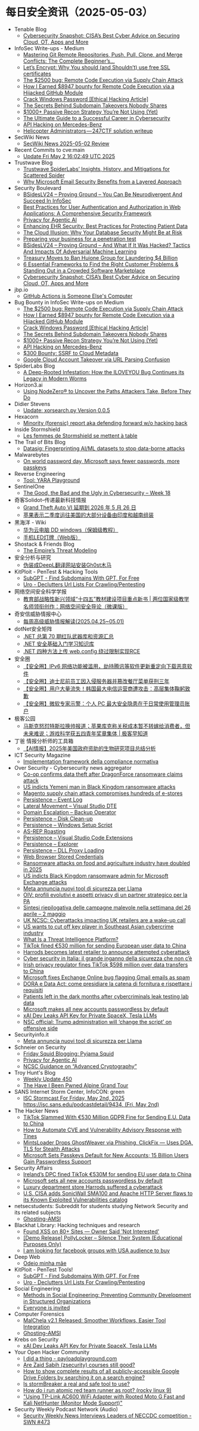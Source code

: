# 每日安全资讯（2025-05-03）

- Tenable Blog
  - [Cybersecurity Snapshot: CISA’s Best Cyber Advice on Securing Cloud, OT, Apps and More](https://www.tenable.com/blog/cybersecurity-snapshot-cisa-advice-cloud-security-ot-security-appdev-security-sbom-secure-design-05-02-2025)
- InfoSec Write-ups - Medium
  - [Mastering Git Remote Repositories, Push, Pull, Clone, and Merge Conflicts: The Complete Beginner’s…](https://infosecwriteups.com/mastering-git-remote-repositories-push-pull-clone-and-merge-conflicts-the-complete-beginners-cb8d5ca07ef9?source=rss----7b722bfd1b8d---4)
  - [Let’s Encrypt: Why You should (and Shouldn’t) use free SSL certificates](https://infosecwriteups.com/lets-encrypt-why-you-should-and-shouldn-t-use-free-ssl-certificates-711b3365127f?source=rss----7b722bfd1b8d---4)
  - [The $2500 bug: Remote Code Execution via Supply Chain Attack](https://infosecwriteups.com/the-2500-bug-remote-code-execution-via-supply-chain-attack-3beb07ac1a4c?source=rss----7b722bfd1b8d---4)
  - [How I Earned $8947 bounty for Remote Code Execution via a Hijacked GitHub Module](https://infosecwriteups.com/how-i-earned-8947-bounty-for-remote-code-execution-via-a-hijacked-github-module-91c4a4b63255?source=rss----7b722bfd1b8d---4)
  - [Crack Windows Password [Ethical Hacking Article]](https://infosecwriteups.com/crack-windows-password-ethical-hacking-article-cb3f0593fe58?source=rss----7b722bfd1b8d---4)
  - [The Secrets Behind Subdomain Takeovers Nobody Shares](https://infosecwriteups.com/the-secrets-behind-subdomain-takeovers-nobody-shares-ba6b5d7bf258?source=rss----7b722bfd1b8d---4)
  - [$1000+ Passive Recon Strategy You’re Not Using (Yet)](https://infosecwriteups.com/1000-passive-recon-strategy-youre-not-using-yet-164f5b1e6231?source=rss----7b722bfd1b8d---4)
  - [The Ultimate Guide to a Successful Career in Cybersecurity](https://infosecwriteups.com/the-ultimate-guide-to-a-successful-career-in-cybersecurity-ff2887d9c552?source=rss----7b722bfd1b8d---4)
  - [API Hacking on Mercedes-Benz](https://infosecwriteups.com/mercedes-benz-hacking-f36605954d5f?source=rss----7b722bfd1b8d---4)
  - [Helicopter Administrators — 247CTF solution writeup](https://infosecwriteups.com/helicopter-administrators-247ctf-solution-writeup-bc2f359b0525?source=rss----7b722bfd1b8d---4)
- SecWiki News
  - [SecWiki News 2025-05-02 Review](http://www.sec-wiki.com/?2025-05-02)
- Recent Commits to cve:main
  - [Update Fri May  2 16:02:49 UTC 2025](https://github.com/trickest/cve/commit/bec3348c6bb6efff7837280c2b7dc59b0108b764)
- Trustwave Blog
  - [Trustwave SpiderLabs’ Insights, History, and Mitigations for Scattered Spider](https://www.trustwave.com/en-us/resources/blogs/trustwave-blog/trustwave-spiderlabs-insights-history-and-mitigations-for-scattered-spider/)
  - [Why Microsoft Email Security Benefits from a Layered Approach](https://www.trustwave.com/en-us/resources/blogs/trustwave-blog/why-microsoft-email-security-benefits-from-a-layered-approach/)
- Security Boulevard
  - [BSidesLV24 – Proving Ground – You Can Be Neurodivergent And Succeed In InfoSec](https://securityboulevard.com/2025/05/bsideslv24-proving-ground-you-can-be-neurodivergent-and-succeed-in-infosec/?utm_source=rss&utm_medium=rss&utm_campaign=bsideslv24-proving-ground-you-can-be-neurodivergent-and-succeed-in-infosec)
  - [Best Practices for User Authentication and Authorization in Web Applications: A Comprehensive Security Framework](https://securityboulevard.com/2025/05/best-practices-for-user-authentication-and-authorization-in-web-applications-a-comprehensive-security-framework/?utm_source=rss&utm_medium=rss&utm_campaign=best-practices-for-user-authentication-and-authorization-in-web-applications-a-comprehensive-security-framework)
  - [Privacy for Agentic AI](https://securityboulevard.com/2025/05/privacy-for-agentic-ai/?utm_source=rss&utm_medium=rss&utm_campaign=privacy-for-agentic-ai)
  - [Enhancing EHR Security: Best Practices for Protecting Patient Data](https://securityboulevard.com/2025/05/enhancing-ehr-security-best-practices-for-protecting-patient-data/?utm_source=rss&utm_medium=rss&utm_campaign=enhancing-ehr-security-best-practices-for-protecting-patient-data)
  - [The Cloud Illusion: Why Your Database Security Might Be at Risk](https://securityboulevard.com/2025/05/the-cloud-illusion-why-your-database-security-might-be-at-risk/?utm_source=rss&utm_medium=rss&utm_campaign=the-cloud-illusion-why-your-database-security-might-be-at-risk)
  - [Preparing your business for a penetration test](https://securityboulevard.com/2025/05/preparing-your-business-for-a-penetration-test/?utm_source=rss&utm_medium=rss&utm_campaign=preparing-your-business-for-a-penetration-test)
  - [BSidesLV24 – Proving Ground –  And What If It Was Hacked? Tactics And Impacts Of Adversarial Machine Learning](https://securityboulevard.com/2025/05/bsideslv24-proving-ground-and-what-if-it-was-hacked-tactics-and-impacts-of-adversarial-machine-learning/?utm_source=rss&utm_medium=rss&utm_campaign=bsideslv24-proving-ground-and-what-if-it-was-hacked-tactics-and-impacts-of-adversarial-machine-learning)
  - [Treasury Moves to Ban Huione Group for Laundering $4 Billion](https://securityboulevard.com/2025/05/treasury-moves-to-ban-huione-group-for-laundering-4-billion/?utm_source=rss&utm_medium=rss&utm_campaign=treasury-moves-to-ban-huione-group-for-laundering-4-billion)
  - [6 Essential Frameworks to Find the Right Customer Problems & Standing Out in a Crowded Software Marketplace](https://securityboulevard.com/2025/05/6-essential-frameworks-to-find-the-right-customer-problems-standing-out-in-a-crowded-software-marketplace/?utm_source=rss&utm_medium=rss&utm_campaign=6-essential-frameworks-to-find-the-right-customer-problems-standing-out-in-a-crowded-software-marketplace)
  - [Cybersecurity Snapshot: CISA’s Best Cyber Advice on Securing Cloud, OT, Apps and More](https://securityboulevard.com/2025/05/cybersecurity-snapshot-cisas-best-cyber-advice-on-securing-cloud-ot-apps-and-more/?utm_source=rss&utm_medium=rss&utm_campaign=cybersecurity-snapshot-cisas-best-cyber-advice-on-securing-cloud-ot-apps-and-more)
- jbp.io
  - [GitHub Actions is Someone Else's Computer](https://jbp.io/2025/05/02/github-actions-is-someone-elses-computer.html)
- Bug Bounty in InfoSec Write-ups on Medium
  - [The $2500 bug: Remote Code Execution via Supply Chain Attack](https://infosecwriteups.com/the-2500-bug-remote-code-execution-via-supply-chain-attack-3beb07ac1a4c?source=rss----7b722bfd1b8d--bug_bounty)
  - [How I Earned $8947 bounty for Remote Code Execution via a Hijacked GitHub Module](https://infosecwriteups.com/how-i-earned-8947-bounty-for-remote-code-execution-via-a-hijacked-github-module-91c4a4b63255?source=rss----7b722bfd1b8d--bug_bounty)
  - [Crack Windows Password [Ethical Hacking Article]](https://infosecwriteups.com/crack-windows-password-ethical-hacking-article-cb3f0593fe58?source=rss----7b722bfd1b8d--bug_bounty)
  - [The Secrets Behind Subdomain Takeovers Nobody Shares](https://infosecwriteups.com/the-secrets-behind-subdomain-takeovers-nobody-shares-ba6b5d7bf258?source=rss----7b722bfd1b8d--bug_bounty)
  - [$1000+ Passive Recon Strategy You’re Not Using (Yet)](https://infosecwriteups.com/1000-passive-recon-strategy-youre-not-using-yet-164f5b1e6231?source=rss----7b722bfd1b8d--bug_bounty)
  - [API Hacking on Mercedes-Benz](https://infosecwriteups.com/mercedes-benz-hacking-f36605954d5f?source=rss----7b722bfd1b8d--bug_bounty)
  - [$300 Bounty: SSRF to Cloud Metadata](https://infosecwriteups.com/300-bounty-ssrf-to-cloud-metadata-4c6a7dda9818?source=rss----7b722bfd1b8d--bug_bounty)
  - [Google Cloud Account Takeover via URL Parsing Confusion](https://infosecwriteups.com/google-cloud-account-takeover-via-url-parsing-confusion-c5e47389b7c7?source=rss----7b722bfd1b8d--bug_bounty)
- SpiderLabs Blog
  - [A Deep-Rooted Infestation: How the ILOVEYOU Bug Continues its Legacy in Modern Worms](https://www.trustwave.com/en-us/resources/blogs/spiderlabs-blog/a-deep-rooted-infestation-how-the-iloveyou-bug-continues-its-legacy-in-modern-worms/)
- Horizon3.ai
  - [Using NodeZero® to Uncover the Paths Attackers Take, Before They Do](https://horizon3.ai/intelligence/blogs/using-nodezero-to-uncover-the-paths-attackers-take-before-they-do/)
- Didier Stevens
  - [Update: xorsearch.py Version 0.0.5](https://blog.didierstevens.com/2025/05/02/update-xorsearch-py-version-0-0-5/)
- Hexacorn
  - [Minority (forensic) report aka defending forward w/o hacking back](https://www.hexacorn.com/blog/2025/05/02/minority-forensic-report-aka-defending-forward-w-o-hacking-back/)
- Inside Stormshield
  - [Les femmes de Stormshield se mettent à table](https://stories.stormshield.com/les-femmes-de-stormshield-se-mettent-a-table/)
- The Trail of Bits Blog
  - [Datasig: Fingerprinting AI/ML datasets to stop data-borne attacks](https://blog.trailofbits.com/2025/05/02/datasig-fingerprinting-ai/ml-datasets-to-stop-data-borne-attacks/)
- Malwarebytes
  - [On world password day, Microsoft says fewer passwords, more passkeys](https://www.malwarebytes.com/blog/news/2025/05/on-world-password-day-microsoft-says-fewer-passwords-more-passkeys)
- Reverse Engineering
  - [Tool: YARA Playground](https://www.reddit.com/r/ReverseEngineering/comments/1kcpbw1/tool_yara_playground/)
- SentinelOne
  - [The Good, the Bad and the Ugly in Cybersecurity – Week 18](https://www.sentinelone.com/blog/the-good-the-bad-and-the-ugly-in-cybersecurity-week-18-6/)
- 奇客Solidot–传递最新科技情报
  - [Grand Theft Auto VI 延期到 2026 年 5 月 26 日](https://www.solidot.org/story?sid=81202)
  - [苹果表示二季度运往美国的大部分设备由印度和越南组装](https://www.solidot.org/story?sid=81201)
- 黑海洋 - Wiki
  - [华为云电脑 DD windows（保姆级教程）](https://blog.upx8.com/4783)
  - [手机LED灯牌（Web版）](https://blog.upx8.com/4782)
- Shostack & Friends Blog
  - [The Empire’s Threat Modeling](https://shostack.org/blog/the-empires-threat-modeling/)
- 安全分析与研究
  - [伪装成DeepL翻译网站安装Gh0st木马](https://mp.weixin.qq.com/s?__biz=MzA4ODEyODA3MQ==&mid=2247491796&idx=1&sn=bf0cb8b78b0a76d0d525e4f0feb57b8f&subscene=0)
- KitPloit - PenTest &amp; Hacking Tools
  - [SubGPT - Find Subdomains With GPT, For Free](http://www.kitploit.com/2025/05/subgpt-find-subdomains-with-gpt-for-free.html)
  - [Uro - Declutters Url Lists For Crawling/Pentesting](http://www.kitploit.com/2025/05/uro-declutters-url-lists-for.html)
- 网络空间安全科学学报
  - [教育部战略性新兴领域“十四五”教材建设项目重点新书 | 两位国家级教学名师领衔创作：网络空间安全导论（微课版）](https://mp.weixin.qq.com/s?__biz=MzI0NjU2NDMwNQ==&mid=2247505637&idx=1&sn=33accaf8167df76c2ea4cda2c4320321&subscene=0)
- 奇安信威胁情报中心
  - [每周高级威胁情报解读(2025.04.25~05.01)](https://mp.weixin.qq.com/s?__biz=MzI2MDc2MDA4OA==&mid=2247514782&idx=1&sn=5d8d3170ac14cfde91cb9d0adbc7e70c&subscene=0)
- dotNet安全矩阵
  - [.NET 总第 70 期红队武器库和资源汇总](https://mp.weixin.qq.com/s?__biz=MzUyOTc3NTQ5MA==&mid=2247499578&idx=1&sn=cedc38601aefa3a67821f1aa4d7aa344&subscene=0)
  - [.NET 安全基础入门学习知识库](https://mp.weixin.qq.com/s?__biz=MzUyOTc3NTQ5MA==&mid=2247499578&idx=2&sn=4b3ccbd994275cb2eb3891a865699764&subscene=0)
  - [.NET 四种方法上传 web.config 绕过限制实现RCE](https://mp.weixin.qq.com/s?__biz=MzUyOTc3NTQ5MA==&mid=2247499578&idx=3&sn=79631c9b9920c6e260a7322ef6b0c559&subscene=0)
- 安全圈
  - [【安全圈】IPv6 网络功能被滥用，劫持腾讯等软件更新重定向下载恶意软件](https://mp.weixin.qq.com/s?__biz=MzIzMzE4NDU1OQ==&mid=2652069404&idx=1&sn=d894f9dd38ef94ee8376915b211e1989&subscene=0)
  - [【安全圈】迪士尼前员工因入侵服务器并篡改餐厅菜单获刑三年](https://mp.weixin.qq.com/s?__biz=MzIzMzE4NDU1OQ==&mid=2652069404&idx=2&sn=d97069dd6bc0436c493dbba070d8c913&subscene=0)
  - [【安全圈】用户大量流失！韩国最大电信运营商遭攻击：高层集体鞠躬致歉](https://mp.weixin.qq.com/s?__biz=MzIzMzE4NDU1OQ==&mid=2652069404&idx=3&sn=8cbacfdae6af0899364580286bf71057&subscene=0)
  - [【安全圈】微软专家示警：个人 PC 最大安全隐患在于日常使用管理员账户](https://mp.weixin.qq.com/s?__biz=MzIzMzE4NDU1OQ==&mid=2652069404&idx=4&sn=ab7a616163d0a3688eb8daeaa079bb18&subscene=0)
- 极客公园
  - [马斯克怒怼特斯拉换帅报道；苹果库克称关税成本暂不转嫁给消费者，但未来难说；游戏科学获五四青年奖章集体 | 极客早知道](https://mp.weixin.qq.com/s?__biz=MTMwNDMwODQ0MQ==&mid=2653078664&idx=1&sn=8c619f5ccf54e5f4610a98dc64f1fcc7&subscene=0)
- 丁爸 情报分析师的工具箱
  - [【AI情报】2025年美国政府资助的生物研究项目总结分析](https://mp.weixin.qq.com/s?__biz=MzI2MTE0NTE3Mw==&mid=2651149852&idx=1&sn=87601bba316d736e364ec91297ea64fe&subscene=0)
- ICT Security Magazine
  - [Implementation framework della compliance normativa](https://www.ictsecuritymagazine.com/notizie/framework-compliance/)
- Over Security - Cybersecurity news aggregator
  - [Co-op confirms data theft after DragonForce ransomware claims attack](https://www.bleepingcomputer.com/news/security/co-op-confirms-data-theft-after-dragonforce-ransomware-claims-attack/)
  - [US indicts Yemeni man in Black Kingdom ransomware attacks](https://therecord.media/us-indicts-yemeni-man-black-kingdom-ransomware)
  - [Magento supply chain attack compromises hundreds of e-stores](https://www.bleepingcomputer.com/news/security/magento-supply-chain-attack-compromises-hundreds-of-e-stores/)
  - [Persistence – Event Log](http://pentestlab.blog/2024/01/08/persistence-event-log/)
  - [Lateral Movement – Visual Studio DTE](http://pentestlab.blog/2024/01/15/lateral-movement-visual-studio-dte/)
  - [Domain Escalation – Backup Operator](http://pentestlab.blog/2024/01/22/domain-escalation-backup-operator/)
  - [Persistence – Disk Clean-up](http://pentestlab.blog/2024/01/29/persistence-disk-clean-up/)
  - [Persistence – Windows Setup Script](http://pentestlab.blog/2024/02/05/persistence-windows-setup-script/)
  - [AS-REP Roasting](http://pentestlab.blog/2024/02/20/as-rep-roasting/)
  - [Persistence – Visual Studio Code Extensions](http://pentestlab.blog/2024/03/04/persistence-visual-studio-code-extensions/)
  - [Persistence – Explorer](http://pentestlab.blog/2024/03/05/persistence-explorer/)
  - [Persistence – DLL Proxy Loading](http://pentestlab.blog/2024/04/03/persistence-dll-proxy-loading/)
  - [Web Browser Stored Credentials](http://pentestlab.blog/2024/08/20/web-browser-stored-credentials/)
  - [Ransomware attacks on food and agriculture industry have doubled in 2025](https://therecord.media/ransomware-attacks-food-and-ag-double-2025)
  - [US indicts Black Kingdom ransomware admin for Microsoft Exchange attacks](https://www.bleepingcomputer.com/news/security/us-indicts-black-kingdom-ransomware-admin-for-microsoft-exchange-attacks/)
  - [Meta annuncia nuovi tool di sicurezza per Llama](https://www.securityinfo.it/2025/05/02/meta-annuncia-nuovi-tool-di-sicurezza-per-llama/)
  - [OIV: profili evolutivi e aspetti privacy di un partner strategico per la PA](https://www.cybersecurity360.it/legal/oiv-profili-evolutivi-e-aspetti-privacy-di-un-partner-strategico-per-la-pa/)
  - [Sintesi riepilogativa delle campagne malevole nella settimana del 26 aprile – 2 maggio](https://cert-agid.gov.it/news/sintesi-riepilogativa-delle-campagne-malevole-nella-settimana-del-26-aprile-2-maggio/)
  - [UK NCSC: Cyberattacks impacting UK retailers are a wake-up call](https://www.bleepingcomputer.com/news/security/uk-ncsc-cyberattacks-impacting-uk-retailers-are-a-wake-up-call/)
  - [US wants to cut off key player in Southeast Asian cybercrime industry](https://therecord.media/us-fincen-cut-off-huione-group-southeast-asia-cyber-scam)
  - [What Is a Threat Intelligence Platform?](https://bfore.ai/what-is-a-threat-intelligence-platform/)
  - [TikTok fined €530 million for sending European user data to China](https://www.bleepingcomputer.com/news/security/tiktok-fined-530-million-for-sending-european-user-data-to-china/)
  - [Harrods becomes latest retailer to announce attempted cyberattack](https://therecord.media/harrods-cyberattack-uk-retailer)
  - [Cyber security in Italia: il grande inganno della sicurezza che non c’è](https://www.cybersecurity360.it/nuove-minacce/cyber-security-in-italia-il-grande-inganno-della-sicurezza-che-non-ce/)
  - [Irish privacy regulator fines TikTok $598 million over data transfers to China](https://therecord.media/tiktok-fined-gdpr-data-chinese-servers)
  - [Microsoft fixes Exchange Online bug flagging Gmail emails as spam](https://www.bleepingcomputer.com/news/microsoft/microsoft-fixes-exchange-online-bug-flagging-gmail-emails-as-spam/)
  - [DORA e Data Act: come presidiare la catena di fornitura e rispettare i requisiti](https://www.cybersecurity360.it/legal/dora-e-data-act-come-presidiare-la-catena-di-fornitura-e-rispettare-i-requisiti/)
  - [Patients left in the dark months after cybercriminals leak testing lab data](https://therecord.media/synnovis-health-data-breach-investigation-onging)
  - [Microsoft makes all new accounts passwordless by default](https://www.bleepingcomputer.com/news/microsoft/microsoft-makes-all-new-accounts-passwordless-by-default/)
  - [xAI Dev Leaks API Key for Private SpaceX, Tesla LLMs](https://krebsonsecurity.com/2025/05/xai-dev-leaks-api-key-for-private-spacex-tesla-llms/)
  - [NSC official: Trump administration will ‘change the script’ on offensive side](https://therecord.media/trump-administration-change-the-script-on-offensive-hacking)
- Securityinfo.it
  - [Meta annuncia nuovi tool di sicurezza per Llama](https://www.securityinfo.it/2025/05/02/meta-annuncia-nuovi-tool-di-sicurezza-per-llama/?utm_source=rss&utm_medium=rss&utm_campaign=meta-annuncia-nuovi-tool-di-sicurezza-per-llama)
- Schneier on Security
  - [Friday Squid Blogging: Pyjama Squid](https://www.schneier.com/blog/archives/2025/05/friday-squid-blogging-pyjama-squid.html)
  - [Privacy for Agentic AI](https://www.schneier.com/blog/archives/2025/05/privacy-for-agentic-ai.html)
  - [NCSC Guidance on “Advanced Cryptography”](https://www.schneier.com/blog/archives/2025/05/ncsc-guidance-on-advanced-cryptography.html)
- Troy Hunt's Blog
  - [Weekly Update 450](https://www.troyhunt.com/weekly-update-450/)
  - [The Have I Been Pwned Alpine Grand Tour](https://www.troyhunt.com/the-have-i-been-pwned-alpine-grand-tour/)
- SANS Internet Storm Center, InfoCON: green
  - [ISC Stormcast For Friday, May 2nd, 2025 https://isc.sans.edu/podcastdetail/9434, (Fri, May 2nd)](https://isc.sans.edu/diary/rss/31916)
- The Hacker News
  - [TikTok Slammed With €530 Million GDPR Fine for Sending E.U. Data to China](https://thehackernews.com/2025/05/tiktok-slammed-with-530-million-gdpr.html)
  - [How to Automate CVE and Vulnerability Advisory Response with Tines](https://thehackernews.com/2025/05/how-to-automate-cve-and-vulnerability.html)
  - [MintsLoader Drops GhostWeaver via Phishing, ClickFix — Uses DGA, TLS for Stealth Attacks](https://thehackernews.com/2025/05/mintsloader-drops-ghostweaver-via.html)
  - [Microsoft Sets Passkeys Default for New Accounts; 15 Billion Users Gain Passwordless Support](https://thehackernews.com/2025/05/microsoft-sets-passkeys-default-for-new.html)
- Security Affairs
  - [Ireland’s DPC fined TikTok €530M for sending EU user data to China](https://securityaffairs.com/177349/laws-and-regulations/irelands-dpc-fined-tiktok-e530m-for-sending-eu-user-data-to-china.html)
  - [Microsoft sets all new accounts passwordless by default](https://securityaffairs.com/177339/security/microsoft-sets-all-new-accounts-passwordless-by-default.html)
  - [Luxury department store Harrods suffered a cyberattack](https://securityaffairs.com/177330/cyber-crime/luxury-department-store-harrods-suffered-a-cyberattack.html)
  - [U.S. CISA adds SonicWall SMA100 and Apache HTTP Server flaws to its Known Exploited Vulnerabilities catalog](https://securityaffairs.com/177301/hacking/u-s-cisa-adds-sonicwall-sma100-and-apache-http-server-flaws-to-its-known-exploited-vulnerabilities-catalog.html)
- netsecstudents: Subreddit for students studying Network Security and its related subjects
  - [Ghosting-AMSI](https://www.reddit.com/r/netsecstudents/comments/1kd1sus/ghostingamsi/)
- Blackhat Library: Hacking techniques and research
  - [Found XSS on 80+ Sites — Owner Said 'Not Interested'](https://www.reddit.com/r/blackhat/comments/1kdaref/found_xss_on_80_sites_owner_said_not_interested/)
  - [[Demo Release] PollyLocker – Silence Their System (Educational Purposes Only)](https://www.reddit.com/r/blackhat/comments/1kcs20z/demo_release_pollylocker_silence_their_system/)
  - [I am looking for facebook groups with USA audience to buy](https://www.reddit.com/r/blackhat/comments/1kd93m9/i_am_looking_for_facebook_groups_with_usa/)
- Deep Web
  - [Odeio minha mãe](https://www.reddit.com/r/deepweb/comments/1kd0ivu/odeio_minha_mãe/)
- KitPloit - PenTest Tools!
  - [SubGPT - Find Subdomains With GPT, For Free](http://www.kitploit.com/2025/05/subgpt-find-subdomains-with-gpt-for-free.html)
  - [Uro - Declutters Url Lists For Crawling/Pentesting](http://www.kitploit.com/2025/05/uro-declutters-url-lists-for.html)
- Social Engineering
  - [Methods in Social Engineering: Preventing Community Development in Structured Organizations](https://www.reddit.com/r/SocialEngineering/comments/1kd12st/methods_in_social_engineering_preventing/)
  - [Everyone is invited](https://www.reddit.com/r/SocialEngineering/comments/1kd84d3/everyone_is_invited/)
- Computer Forensics
  - [MalChela v2.1 Released: Smoother Workflows, Easier Tool Integration](https://www.reddit.com/r/computerforensics/comments/1kd1l76/malchela_v21_released_smoother_workflows_easier/)
  - [Ghosting-AMSI](https://www.reddit.com/r/computerforensics/comments/1kd1r6j/ghostingamsi/)
- Krebs on Security
  - [xAI Dev Leaks API Key for Private SpaceX, Tesla LLMs](https://krebsonsecurity.com/2025/05/xai-dev-leaks-api-key-for-private-spacex-tesla-llms/)
- Your Open Hacker Community
  - [I did a thing - payloadplayground.com](https://www.reddit.com/r/HowToHack/comments/1kczqw7/i_did_a_thing_payloadplaygroundcom/)
  - [Are Zaid Sabih (zsecurity) courses still good?](https://www.reddit.com/r/HowToHack/comments/1kdd15e/are_zaid_sabih_zsecurity_courses_still_good/)
  - [How to show complete results of all publicly-accessible Google Drive Folders by searching it on a search engine?](https://www.reddit.com/r/HowToHack/comments/1kd8vfc/how_to_show_complete_results_of_all/)
  - [Is stormBreaker a real and safe tool to use?](https://www.reddit.com/r/HowToHack/comments/1kcvf4q/is_stormbreaker_a_real_and_safe_tool_to_use/)
  - [How do i run atomic red team runner as root? (rocky linux 9)](https://www.reddit.com/r/HowToHack/comments/1kct8vi/how_do_i_run_atomic_red_team_runner_as_root_rocky/)
  - ["Using TP-Link AC600 WiFi Adapter with Rooted Moto G Fast and Kali NetHunter (Monitor Mode Support)"](https://www.reddit.com/r/HowToHack/comments/1kcp4nh/using_tplink_ac600_wifi_adapter_with_rooted_moto/)
- Security Weekly Podcast Network (Audio)
  - [Security Weekly News Interviews Leaders of NECCDC competition - SWN #473](http://sites.libsyn.com/18678/security-weekly-news-interviews-leaders-of-neccdc-competition-swn-473)

